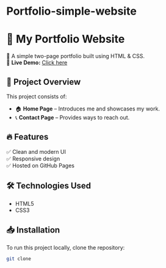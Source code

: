# Portfolio-simple-website

# 🌟 My Portfolio Website  

🚀 A simple two-page portfolio built using HTML & CSS.  
📌 **Live Demo:** [Click here]()  

## 📂 Project Overview  
This project consists of:  
- 🏠 **Home Page** – Introduces me and showcases my work.  
- 📞 **Contact Page** – Provides ways to reach out.  

## 🔥 Features  
✅ Clean and modern UI  
✅ Responsive design  
✅ Hosted on GitHub Pages  

## 🛠️ Technologies Used  
- HTML5  
- CSS3  

## 📥 Installation  
To run this project locally, clone the repository:  
```bash
git clone 
